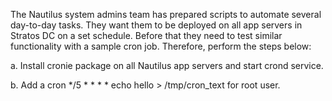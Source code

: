 The Nautilus system admins team has prepared scripts to automate several day-to-day tasks. They want them to be deployed on all app servers in Stratos DC on a set schedule. Before that they need to test similar functionality with a sample cron job. Therefore, perform the steps below:  



a. Install cronie package on all Nautilus app servers and start crond service.

b. Add a cron */5 * * * * echo hello > /tmp/cron_text for root user.